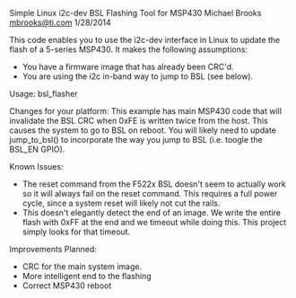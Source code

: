Simple Linux i2c-dev BSL Flashing Tool for MSP430
Michael Brooks <mbrooks@ti.com>
1/28/2014

This code enables you to use the i2c-dev interface in Linux to update the flash of a 5-series MSP430.
It makes the following assumptions:
* You have a firmware image that has already been CRC'd.
* You are using the i2c in-band way to jump to BSL (see below).

Usage:
bsl_flasher <i2c bus number> <Location of CRC hex file>

Changes for your platform:
This example has main MSP430 code that will invalidate the BSL CRC when 0xFE is written twice from the host.
This causes the system to go to BSL on reboot. You will likely need to update jump_to_bsl() to incorporate the way you jump
to BSL (i.e. toogle the BSL_EN GPIO).

Known Issues:
* The reset command from the F522x BSL doesn't seem to actually work so it will always fail on the reset command. This requires
  a full power cycle, since a system reset will likely not cut the rails.
* This doesn't elegantly detect the end of an image. We write the entire flash with 0xFF at the end and we timeout while doing this.
  This project simply looks for that timeout.

Improvements Planned:
* CRC for the main system image.
* More intelligent end to the flashing
* Correct MSP430 reboot

